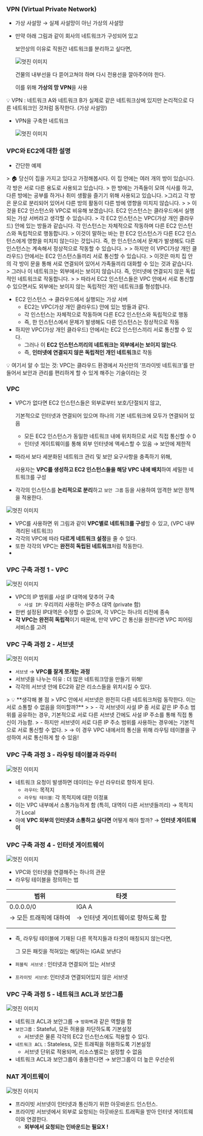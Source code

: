 ### VPN (Virtual Private Network)

- 가상 사설망 → 실제 사설망이 아닌 가상의 사설망
- 만약 아래 그림과 같이 회사의 네트워크가 구성되어 있고
    
    보안상의 이유로 직원간 네트워크를 분리하고 싶다면,
    
    ![멋진 이미지](image/03.png)
    
    건물의 내부선을 다 뜯어고쳐야 하며 다시 전용선을 깔아주어야 한다.
    
    이를 위해 **가상의 망 VPN**을 사용
    

<aside> 💡 VPN : 네트워크 A와 네트워크 B가 실제로 같은 네트워크상에 있지만 논리적으로 다른 네트워크인 것처럼 동작한다. (가상 사설망) </aside>

- VPN을 구축한 네트워크
    
    ![멋진 이미지](image/04.png)
    

### VPC와 EC2에 대한 설명

- 간단한 예제
    
<aside> > 🏠 당신이 집을 가지고 있다고 가정해봅시다. 이 집 안에는 여러 개의 방이 있습니다. 각 방은 서로 다른 용도로 사용되고 있습니다.
> 한 방에는 가족들이 모여 식사를 하고, 다른 방에는 공부를 하거나 취미 생활을 즐기기 위해 사용되고 있습니다. >그리고 각 방은 문으로 분리되어 있어서 다른 방의 활동이 다른 방에 영향을 미치지 않습니다.
>   
> 이것을 EC2 인스턴스와 VPC로 비유해 보겠습니다. EC2 인스턴스는 클라우드에서 실행되는 가상 서버라고 생각할 수 있습니다.
> 각 EC2 인스턴스는 VPC(가상 개인 클라우드) 안에 있는 방들과 같습니다. 각 인스턴스는 자체적으로 작동하며 다른 EC2 인스턴스와 독립적으로 행동합니다.
> 이것이 말하는 바는 한 EC2 인스턴스가 다른 EC2 인스턴스에게 영향을 미치지 않는다는 것입니다. 즉, 한 인스턴스에서 문제가 발생해도 다른 인스턴스는 계속해서 정상적으로 작동할 수 있습니다.
>   
> 하지만 이 VPC(가상 개인 클라우드) 안에서는 EC2 인스턴스들끼리 서로 통신할 수 있습니다.
> 이것은 마치 집 안의 각 방이 문을 통해 서로 연결되어 있어서 가족들끼리 대화할 수 있는 것과 같습니다.
> 그러나 이 네트워크는 외부에서는 보이지 않습니다. 즉, 인터넷에 연결되지 않은 독립적인 네트워크로 작동합니다.
>    
> 따라서 EC2 인스턴스들은 VPC 안에서 서로 통신할 수 있으면서도 외부에는 보이지 않는 독립적인 개인 네트워크를 형성합니다.</aside>
    
- EC2 인스턴스 → 클라우드에서 실행되는 가상 서버
    - EC2는 VPC(가상 개인 클라우드) 안에 있는 방들과 같다.
    - 각 인스턴스는 자체적으로 작동하며 다른 EC2 인스턴스와 독립적으로 행동
    - 즉, 한 인스턴스에서 문제가 발생해도 다른 인스턴스는 정상적으로 작동
- 하지만 VPC(가상 개인 클라우드) 안에서는 EC2 인스턴스끼리 서로 통신할 수 있다.
    - 그러나 이 **EC2 인스턴스끼리의 네트워크는 외부에서는 보이지 않는다**.
    - 즉, **인터넷에 연결되지 않은 독립적인 개인 네트워크**로 작동

<aside>💡 여기서 알 수 있는 것: VPC는 클라우드 환경에서 자신만의 ‘프라이빗 네트워크’를 만들어서 보안과 관리를 편리하게 할 수 있게 해주는 기술이라는 것</aside>

### VPC

- VPC가 없다면 EC2 인스턴스들은 외부로부터 보호/단절되지 않고,
    
    기본적으로 인터넷과 연결되어 있으며 하나의 기본 네트워크에 모두가 연결되어 있음
    
    - 모든 EC2 인스턴스가 동일한 네트워크 내에 위치하므로 서로 직접 통신할 수 0
    - 인터넷 게이트웨이를 통해 외부 인터넷에 액세스할 수 있음 → 보안에 제한적
- 따라서 보다 세분화된 네트워크 관리 및 보안 요구사항을 충족하기 위해,
    
    사용자는 **VPC를 생성하고 EC2 인스턴스들을 해당 VPC 내에 배치**하여 세밀한 네트워크를 구성
    
- 각각의 인스턴스를 **논리적으로 분리**하고 `보안 그룹` 등을 사용하여 엄격한 보안 정책을 적용한다.

![멋진 이미지](image/05.png)

- VPC를 사용하면 위 그림과 같이 **VPC별로 네트워크를 구성**할 수 있고, (VPC 내부 격리된 네트워크)
- 각각의 VPC에 따라 **다르게 네트워크 설정**을 줄 수 있다.
- 또한 각각의 VPC는 **완전히 독립된 네트워크**처럼 작동한다.
- 

### VPC 구축 과정 1 - VPC

![멋진 이미지](image/06.png)

- VPC의 IP 범위를 사설 IP 대역에 맞추어 구축
    - `사설 IP`: 우리끼리 사용하는 IP주소 대역 (private 함)
- 한번 설정된 IP대역은 수정할 수 없으며, 각 VPC는 하나의 리전에 종속
- **각 VPC는 완전히 독립적**이기 때문에, 만약 VPC 간 통신을 원한다면 VPC 피어링 서비스를 고려

### VPC 구축 과정 2 - 서브넷

![멋진 이미지](image/07.png)

- `서브넷` → **VPC를 잘게 쪼개는 과정**
- 서브넷을 나누는 이유 : 더 많은 네트워크망을 만들기 위해!
- 각각의 서브넷 안에 EC2와 같은 리소스들을 위치시킬 수 있다.

<aside>
> 💡 **생각해 볼 점
> VPC 안에서 서브넷은 완전히 다른 네트워크처럼 동작한다. 이는 서로 소통할 수 없음을 의미할까?**
>
> - 각 서브넷이 사설 IP 중 서로 같은 IP 주소 범위를 공유하는 경우, 기본적으로 서로 다른 서브넷 간에도 사설 IP 주소를 통해 직접 통신이 가능함. 
> - 하지만 서브넷이 서로 다른 IP 주소 범위를 사용하는 경우에는 기본적으로 서로 통신할 수 없다.
> → 이 경우 VPC 내에서의 통신을 위해 라우팅 테이블을 구성하여 서로 통신하게 할 수 있음!

</aside>

### VPC 구축 과정 3 - 라우팅 테이블과 라우터

![멋진 이미지](image/08.png)

- 네트워크 요청이 발생하면 데이터는 우선 라우터로 향하게 된다.
    - `라우터`: 목적지
    - `라우팅 테이블`: 각 목적지에 대한 이정표
- 이는 VPC 내부에서 소통가능하게 함 (특히, 대역이 다른 서브넷들끼리) → 목적지가 Local
- 아예 **VPC 외부의 인터넷과 소통하고 싶다면** 어떻게 해야 할까? → **인터넷 게이트웨이**

### VPC 구축 과정 4 - 인터넷 게이트웨이

![멋진 이미지](image/09.png)

- VPC와 인터넷을 연결해주는 하나의 관문
- 라우팅 테이블을 정의하는 법
    
| 범위          | 타겟                |   |
|---------------|---------------------|---|
| 0.0.0.0/0     | IGA A               |   |
| → 모든 트래픽에 대하여 | → 인터넷 게이트웨이로 향하도록 함 |   |
|               |                     |   |
|               |                     |   |

- 즉, 라우팅 테이블에 기재된 다른 목적지들과 타겟이 매칭되지 않는다면,
    
    그 모든 패킷을 적혀있는 해당하는 IGA로 보낸다
    

- `퍼블릭 서브넷` : 인터넷과 연결되어 있는 서브넷
- `프라이빗 서브넷`: 인터넷과 연결되어있지 않은 서브넷

### VPC 구축 과정 5 - 네트워크 ACL과 보안그룹

![멋진 이미지](image/10.png)

- 네트워크 ACL과 보안그룹 → `방화벽`과 같은 역할을 함
- `보안그룹` : Stateful, 모든 허용을 차단하도록 기본설정
    - 서브넷은 물론 각각의 EC2 인스턴스에도 적용할 수 있다.
- `네트워크 ACL` : Stateless, 모든 트래픽을 허용하도록 기본설정
    - 서브넷 단위로 적용되며, 리소스별로는 설정할 수 없음
- 네트워크 ACL과 보안그룹이 충돌한다면 → 보안그룹이 더 높은 우선순위

### NAT 게이트웨이

![멋진 이미지](image/11.png)

- 프라이빗 서브넷이 인터넷과 통신하기 위한 아웃바운드 인스턴스.
- 프라이빗 서브넷에서 외부로 요청되는 아웃바운드 트래픽을 받아 인터넷 게이트웨이와 연결한다.
    - **외부에서 요청되는 인바운드는 필요X !**
